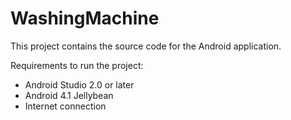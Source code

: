 # WashingMachine
This project contains the source code for the Android application. 

Requirements to run the project:
- Android Studio 2.0 or later
- Android 4.1 Jellybean
- Internet connection


